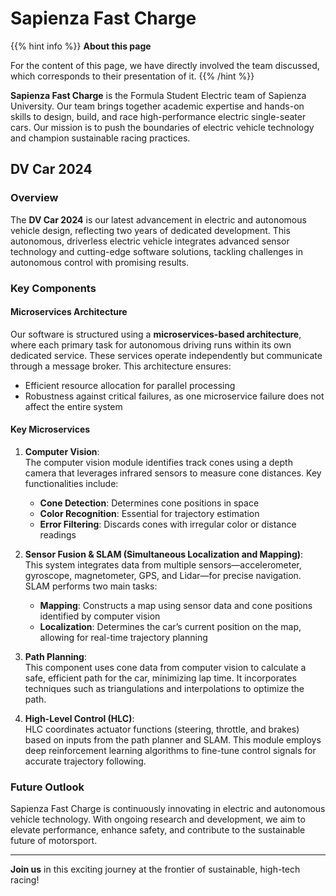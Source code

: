 # Sapienza Fast Charge

{{% hint info %}}
<i class="fa-solid fa-circle-info" style="color: #74C0FC;"></i> **About this page**

For the content of this page, we have directly involved the team discussed, which corresponds to their presentation of it.
{{% /hint %}}

**Sapienza Fast Charge** is the Formula Student Electric team of Sapienza University. Our team brings together academic expertise and hands-on skills to design, build, and race high-performance electric single-seater cars. Our mission is to push the boundaries of electric vehicle technology and champion sustainable racing practices.

## DV Car 2024

### Overview

The **DV Car 2024** is our latest advancement in electric and autonomous vehicle design, reflecting two years of dedicated development. This autonomous, driverless electric vehicle integrates advanced sensor technology and cutting-edge software solutions, tackling challenges in autonomous control with promising results.

### Key Components

#### Microservices Architecture

Our software is structured using a **microservices-based architecture**, where each primary task for autonomous driving runs within its own dedicated service. These services operate independently but communicate through a message broker. This architecture ensures:

- Efficient resource allocation for parallel processing
- Robustness against critical failures, as one microservice failure does not affect the entire system

#### Key Microservices

1. **Computer Vision**:  
   The computer vision module identifies track cones using a depth camera that leverages infrared sensors to measure cone distances. Key functionalities include:
   - **Cone Detection**: Determines cone positions in space
   - **Color Recognition**: Essential for trajectory estimation
   - **Error Filtering**: Discards cones with irregular color or distance readings

2. **Sensor Fusion & SLAM (Simultaneous Localization and Mapping)**:  
   This system integrates data from multiple sensors—accelerometer, gyroscope, magnetometer, GPS, and Lidar—for precise navigation. SLAM performs two main tasks:
   - **Mapping**: Constructs a map using sensor data and cone positions identified by computer vision
   - **Localization**: Determines the car’s current position on the map, allowing for real-time trajectory planning

3. **Path Planning**:  
   This component uses cone data from computer vision to calculate a safe, efficient path for the car, minimizing lap time. It incorporates techniques such as triangulations and interpolations to optimize the path.

4. **High-Level Control (HLC)**:  
   HLC coordinates actuator functions (steering, throttle, and brakes) based on inputs from the path planner and SLAM. This module employs deep reinforcement learning algorithms to fine-tune control signals for accurate trajectory following.

### Future Outlook

Sapienza Fast Charge is continuously innovating in electric and autonomous vehicle technology. With ongoing research and development, we aim to elevate performance, enhance safety, and contribute to the sustainable future of motorsport.

---

**Join us** in this exciting journey at the frontier of sustainable, high-tech racing!
